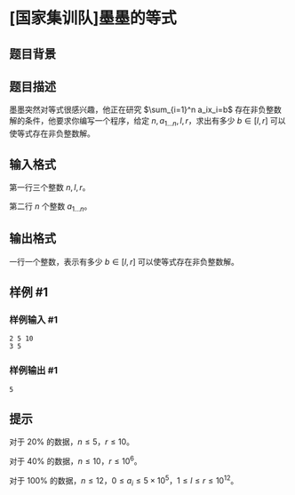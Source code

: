 # [国家集训队]墨墨的等式

## 题目背景



## 题目描述

墨墨突然对等式很感兴趣，他正在研究 $\sum_{i=1}^n a_ix_i=b$ 存在非负整数解的条件，他要求你编写一个程序，给定 $n, a_{1\dots n}, l, r$，求出有多少 $b\in[l,r]$ 可以使等式存在非负整数解。

## 输入格式

第一行三个整数 $n,l,r$。

第二行 $n$ 个整数 $a_{1\dots n}$。


## 输出格式

一行一个整数，表示有多少 $b\in[l,r]$ 可以使等式存在非负整数解。


## 样例 #1

### 样例输入 #1
```
2 5 10
3 5
```

### 样例输出 #1

```
5
```

## 提示

对于 $20\%$ 的数据，$n \le 5$，$r \le 10$。

对于 $40\%$ 的数据，$n \le 10$，$r \le 10^6$。

对于 $100\%$ 的数据，$n \le 12$，$0 \le a_i \le 5\times 10^5$，$1 \le l \le r \le 10^{12}$。

